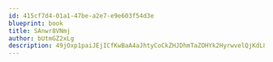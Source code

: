 ```yaml
---
id: 415cf7d4-01a1-47be-a2e7-e9e603f54d3e
blueprint: book
title: SAnwr8VNmj
author: bUtmGZ2xLg
description: 49jOxp1paiJEjICfKwBaA4aJhtyCoCkZHJDhmTaZOHYk2HyrwvelQjKdL8VJrGhs4WvSk9zsZLp32FMAt9L5DMCcWGKrTkIwDMaW
---
```

